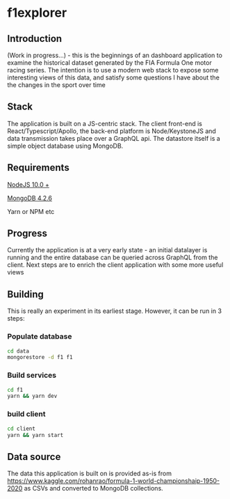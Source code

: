 # f1explorer

## Introduction
(Work in progress...) - this is the beginnings of an dashboard application to examine the historical dataset generated by the FIA Formula One motor racing series. The intention is to use a modern web stack to expose some interesting views of this data, and satisfy some questions I have about the the changes in the sport over time

## Stack
The application is built on a JS-centric stack. The client front-end is React/Typescript/Apollo, the back-end platform is Node/KeystoneJS and data transmission takes place over a GraphQL api. The datastore itself is a simple object database using MongoDB.

## Requirements
[NodeJS 10.0 +](https://www.nodejs.com)

[MongoDB 4.2.6](https://www.mongodb.com)

Yarn or NPM etc

## Progress
Currently the application is at a very early state - an initial datalayer is running and the entire database can be queried across GraphQL from the client. Next steps are to enrich the client application with some more useful views

## Building
This is really an experiment in its earliest stage. However, it can be run in 3 steps:

### Populate database
```bash
cd data
mongorestore -d f1 f1
```

### Build services
```bash
cd f1
yarn && yarn dev
```

### build client
```bash
cd client
yarn && yarn start
```

## Data source
The data this application is built on is provided as-is from https://www.kaggle.com/rohanrao/formula-1-world-championshaip-1950-2020 as CSVs and converted to MongoDB collections.
